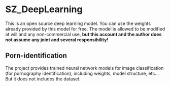 # SZ_DeepLearning
This is an open source deep learning model. You can use the weights already provided by this model for free.
The model is allowed to be modified at will and any non-commercial use, **but this account and the author does not assume any joint and several responsibility!**

## Porn-identification
The project provides trained neural network models for image classification (for pornography identification), including weights, model structure, etc...  But it does not includes the dataset.
